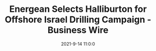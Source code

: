 ---
"title": "Energean Selects Halliburton for Offshore Israel Drilling Campaign - Business Wire"
"date": "2021-9-14 11:0:0"
"feed_name": "GOOGLENEWS"
"feed_website": "https://news.google.com/rss/search?q=oil%26gas%7Cdrilling%7Cmining%7Cconstruction%7Cindustrial&hl=en-US&gl=US&ceid=US:en"
"feed_rss": "https://news.google.com/rss/search?q=oil%26gas%7Cdrilling%7Cmining%7Cconstruction%7Cindustrial&hl=en-US&gl=US&ceid=US:en"
"link": "https://www.businesswire.com/news/home/20210914005083/en/Energean-Selects-Halliburton-for-Offshore-Israel-Drilling-Campaign"
"file": "_posts/2021-1-1-88e5feaf409edaa5d7ec636e5f2000de41b46595.md"
"accident": "0"
"drilling": "0"
---